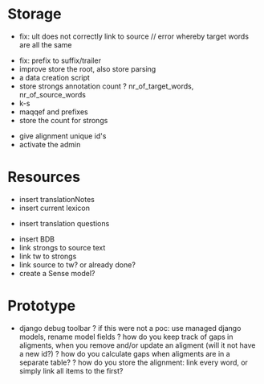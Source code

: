# Storage

+ fix: ult does not correctly link to source // error whereby target words are all the same
- fix: prefix to suffix/trailer
- improve store the root, also store parsing
- a data creation script
- store strongs annotation count
? nr_of_target_words, nr_of_source_words
- k-s
- maqqef and prefixes
- store the count for strongs
+ give alignment unique id's
+ activate the admin

# Resources

- insert translationNotes
- insert current lexicon
+ insert translation questions
- insert BDB
- link strongs to source text
- link tw to strongs
- link source to tw? or already done?
- create a Sense model?

# Prototype
+ django debug toolbar
? if this were not a poc: use managed django models, rename model fields
? how do you keep track of gaps in aligments, when you remove and/or update an aligment (will it not have a new id?)
? how do you calculate gaps when aligments are in a separate table?
? how do you store the alignment: link every word, or simply link all items to the first? 
